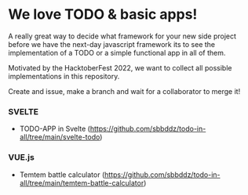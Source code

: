 # We love TODO & basic apps!

A really great way to decide what framework for your new side project before we have the next-day javascript framework its to see the implementation of a TODO or a simple functional app in all of them.

Motivated by the HacktoberFest 2022, we want to collect all possible implementations in this repository.

Create and issue, make a branch and wait for a collaborator to merge it!


### SVELTE
- TODO-APP in Svelte (https://github.com/sbbddz/todo-in-all/tree/main/svelte-todo)

### VUE.js
- Temtem battle calculator (https://github.com/sbbddz/todo-in-all/tree/main/temtem-battle-calculator)
